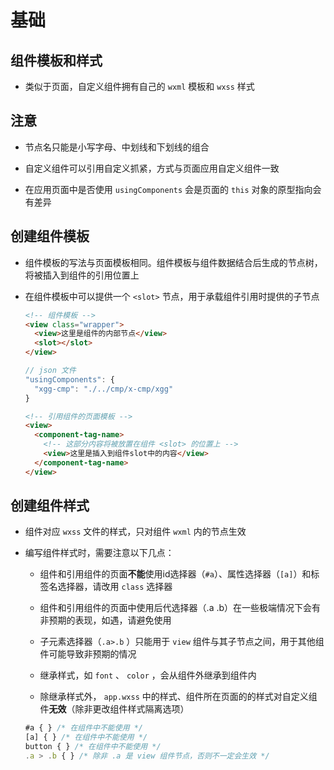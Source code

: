 # 基础

## 组件模板和样式

  - 类似于页面，自定义组件拥有自己的 `wxml` 模板和 `wxss` 样式

## 注意

  - 节点名只能是小写字母、中划线和下划线的组合

  - 自定义组件可以引用自定义抓紧，方式与页面应用自定义组件一致

  - 在应用页面中是否使用 `usingComponents` 会是页面的 `this` 对象的原型指向会有差异

## 创建组件模板

  - 组件模板的写法与页面模板相同。组件模板与组件数据结合后生成的节点树，将被插入到组件的引用位置上

  - 在组件模板中可以提供一个 `<slot>` 节点，用于承载组件引用时提供的子节点

    ```html
    <!-- 组件模板 -->
    <view class="wrapper">
      <view>这里是组件的内部节点</view>
      <slot></slot>
    </view>
    ```

    ```js
    // json 文件
    "usingComponents": {
      "xgg-cmp": "./../cmp/x-cmp/xgg"
    }
    ```

    ```html
    <!-- 引用组件的页面模板 -->
    <view>
      <component-tag-name>
        <!-- 这部分内容将被放置在组件 <slot> 的位置上 -->
        <view>这里是插入到组件slot中的内容</view>
      </component-tag-name>
    </view>
    ```

## 创建组件样式

  - 组件对应 `wxss` 文件的样式，只对组件 `wxml` 内的节点生效

  - 编写组件样式时，需要注意以下几点：

      - 组件和引用组件的页面**不能**使用id选择器（`#a`）、属性选择器（`[a]`）和标签名选择器，请改用 `class` 选择器

      - 组件和引用组件的页面中使用后代选择器（.a .b）在一些极端情况下会有非预期的表现，如遇，请避免使用

      - 子元素选择器（`.a>.b` ）只能用于 `view` 组件与其子节点之间，用于其他组件可能导致非预期的情况

      - 继承样式，如 `font` 、 `color` ，会从组件外继承到组件内

      - 除继承样式外， `app.wxss` 中的样式、组件所在页面的的样式对自定义组件**无效**（除非更改组件样式隔离选项）

    ```js
    #a { } /* 在组件中不能使用 */
    [a] { } /* 在组件中不能使用 */
    button { } /* 在组件中不能使用 */
    .a > .b { } /* 除非 .a 是 view 组件节点，否则不一定会生效 */
    ```
